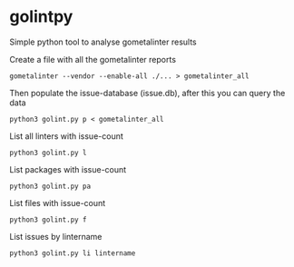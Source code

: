 # golintpy
Simple python tool to analyse gometalinter results

Create a file with all the gometalinter reports
```SHELL
gometalinter --vendor --enable-all ./... > gometalinter_all
```

Then populate the issue-database (issue.db), after this you can query the data
```SHELL
python3 golint.py p < gometalinter_all
```

List all linters with issue-count
```SHELL
python3 golint.py l
```

List packages with issue-count
```SHELL
python3 golint.py pa
```

List files with issue-count
```SHELL
python3 golint.py f
```

List issues by lintername
```SHELL
python3 golint.py li lintername
```
